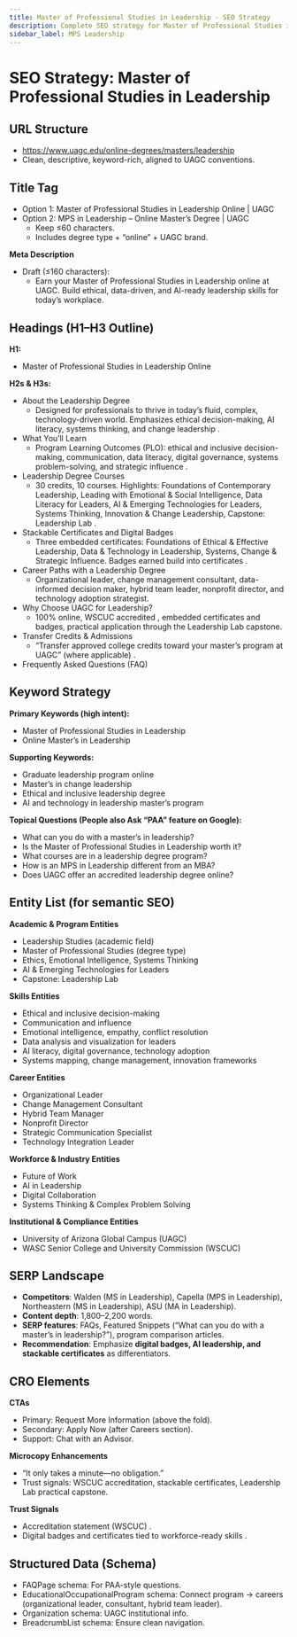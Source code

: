 ```yaml
---
title: Master of Professional Studies in Leadership - SEO Strategy
description: Complete SEO strategy for Master of Professional Studies in Leadership program page
sidebar_label: MPS Leadership
---
```


# SEO Strategy: Master of Professional Studies in Leadership

## **URL Structure**

* https://www.uagc.edu/online-degrees/masters/leadership  
* Clean, descriptive, keyword-rich, aligned to UAGC conventions.

## **Title Tag**

* Option 1: Master of Professional Studies in Leadership Online | UAGC  
* Option 2: MPS in Leadership – Online Master’s Degree | UAGC  
  * Keep ≤60 characters.  
  * Includes degree type \+ “online” \+ UAGC brand.

**Meta Description**

* Draft (≤160 characters):  
  * Earn your Master of Professional Studies in Leadership online at UAGC. Build ethical, data-driven, and AI-ready leadership skills for today’s workplace.

## **Headings (H1–H3 Outline)**

**H1:**

* Master of Professional Studies in Leadership Online

**H2s & H3s:**

* About the Leadership Degree  
  * Designed for professionals to thrive in today’s fluid, complex, technology-driven world. Emphasizes ethical decision-making, AI literacy, systems thinking, and change leadership .  
* What You’ll Learn  
  * Program Learning Outcomes (PLO): ethical and inclusive decision-making, communication, data literacy, digital governance, systems problem-solving, and strategic influence .  
* Leadership Degree Courses  
  * 30 credits, 10 courses. Highlights: Foundations of Contemporary Leadership, Leading with Emotional & Social Intelligence, Data Literacy for Leaders, AI & Emerging Technologies for Leaders, Systems Thinking, Innovation & Change Leadership, Capstone: Leadership Lab .  
* Stackable Certificates and Digital Badges  
  * Three embedded certificates: Foundations of Ethical & Effective Leadership, Data & Technology in Leadership, Systems, Change & Strategic Influence. Badges earned build into certificates .  
* Career Paths with a Leadership Degree  
  * Organizational leader, change management consultant, data-informed decision maker, hybrid team leader, nonprofit director, and technology adoption strategist.  
* Why Choose UAGC for Leadership?  
  * 100% online, WSCUC accredited , embedded certificates and badges, practical application through the Leadership Lab capstone.  
* Transfer Credits & Admissions  
  * “Transfer approved college credits toward your master’s program at UAGC” (where applicable) .  
* Frequently Asked Questions (FAQ)

## **Keyword Strategy**

**Primary Keywords (high intent):**

* Master of Professional Studies in Leadership  
* Online Master’s in Leadership

**Supporting Keywords:**

* Graduate leadership program online  
* Master’s in change leadership  
* Ethical and inclusive leadership degree  
* AI and technology in leadership master’s program

**Topical Questions (People also Ask “PAA” feature on Google):**

* What can you do with a master’s in leadership?  
* Is the Master of Professional Studies in Leadership worth it?  
* What courses are in a leadership degree program?  
* How is an MPS in Leadership different from an MBA?  
* Does UAGC offer an accredited leadership degree online?

## **Entity List (for semantic SEO)**

**Academic & Program Entities**

* Leadership Studies (academic field)  
* Master of Professional Studies (degree type)  
* Ethics, Emotional Intelligence, Systems Thinking  
* AI & Emerging Technologies for Leaders  
* Capstone: Leadership Lab

**Skills Entities**

* Ethical and inclusive decision-making  
* Communication and influence  
* Emotional intelligence, empathy, conflict resolution  
* Data analysis and visualization for leaders  
* AI literacy, digital governance, technology adoption  
* Systems mapping, change management, innovation frameworks

**Career Entities**

* Organizational Leader  
* Change Management Consultant  
* Hybrid Team Manager  
* Nonprofit Director  
* Strategic Communication Specialist  
* Technology Integration Leader

**Workforce & Industry Entities**

* Future of Work  
* AI in Leadership  
* Digital Collaboration  
* Systems Thinking & Complex Problem Solving

**Institutional & Compliance Entities**

* University of Arizona Global Campus (UAGC)  
* WASC Senior College and University Commission (WSCUC)

## **SERP Landscape**

* **Competitors**: Walden (MS in Leadership), Capella (MPS in Leadership), Northeastern (MS in Leadership), ASU (MA in Leadership).  
* **Content depth**: 1,800–2,200 words.  
* **SERP features**: FAQs, Featured Snippets (“What can you do with a master’s in leadership?”), program comparison articles.  
* **Recommendation**: Emphasize **digital badges, AI leadership, and stackable certificates** as differentiators.

## **CRO Elements**

**CTAs**

* Primary: Request More Information (above the fold).  
* Secondary: Apply Now (after Careers section).  
* Support: Chat with an Advisor.

**Microcopy Enhancements**

* “It only takes a minute—no obligation.”  
* Trust signals: WSCUC accreditation, stackable certificates, Leadership Lab practical capstone.

**Trust Signals**

* Accreditation statement (WSCUC) .  
* Digital badges and certificates tied to workforce-ready skills .

## **Structured Data (Schema)**

* FAQPage schema: For PAA-style questions.  
* EducationalOccupationalProgram schema: Connect program → careers (organizational leader, consultant, hybrid team leader).  
* Organization schema: UAGC institutional info.  
* BreadcrumbList schema: Ensure clean navigation.

